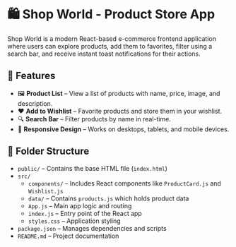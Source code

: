 # 🛍️ Shop World - Product Store App

Shop World is a modern React-based e-commerce frontend application where users can explore products, add them to favorites, filter using a search bar, and receive instant toast notifications for their actions.


## 🚀 Features

- 🖼️ **Product List** – View a list of products with name, price, image, and description.
- ❤️ **Add to Wishlist** – Favorite products and store them in your wishlist.
- 🔍 **Search Bar** – Filter products by name in real-time.
- 🎨 **Responsive Design** – Works on desktops, tablets, and mobile devices.

## 📂 Folder Structure
- `public/` – Contains the base HTML file (`index.html`)
- `src/`
  - `components/` – Includes React components like `ProductCard.js` and `Wishlist.js`
  - `data/` – Contains `products.js` which holds product data
  - `App.js` – Main app logic and routing
  - `index.js` – Entry point of the React app
  - `styles.css` – Application styling
- `package.json` – Manages dependencies and scripts
- `README.md` – Project documentation
